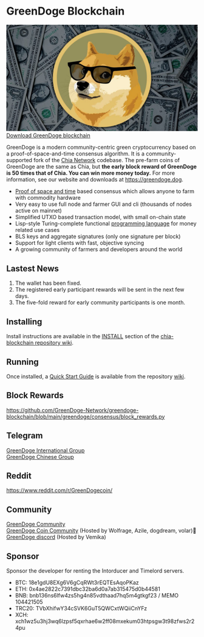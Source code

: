 # GreenDoge Blockchain
![image](https://github.com/GreenDoge-Network/greendoge-blockchain/blob/96981368b3949a91b836e8c01dca3b3ba0207d50/greendoge.jpg)
[Download GreenDoge blockchain](https://github.com/GreenDoge-Network/greendoge-blockchain/releases)

GreenDoge is a modern community-centric green cryptocurrency based on a proof-of-space-and-time consensus algorithm. It is a community-supported fork of the [Chia Network](https://github.com/Chia-Network/chia-blockchain) codebase. The pre-farm coins of GreenDoge are the same as Chia, but __the early block reward of GreenDoge is 50 times that of Chia. You can win more money today.__ For more information, see our website and downloads at https://greendoge.dog.

* [Proof of space and time](https://docs.google.com/document/d/1tmRIb7lgi4QfKkNaxuKOBHRmwbVlGL4f7EsBDr_5xZE/edit) based consensus which allows anyone to farm with commodity hardware
* Very easy to use full node and farmer GUI and cli (thousands of nodes active on mainnet)
* Simplified UTXO based transaction model, with small on-chain state
* Lisp-style Turing-complete functional [programming language](https://chialisp.com/) for money related use cases
* BLS keys and aggregate signatures (only one signature per block)
* Support for light clients with fast, objective syncing
* A growing community of farmers and developers around the world

## Lastest News
1. The wallet has been fixed.<br>
2. The registered early participant rewards will be sent in the next few days.
3. The five-fold reward for early community participants is one month.

## Installing

Install instructions are available in the
[INSTALL](https://github.com/Chia-Network/chia-blockchain/wiki/INSTALL)
section of the
[chia-blockchain repository wiki](https://github.com/Chia-Network/chia-blockchain/wiki).

## Running

Once installed, a
[Quick Start Guide](https://github.com/Chia-Network/chia-blockchain/wiki/Quick-Start-Guide)
is available from the repository
[wiki](https://github.com/Chia-Network/chia-blockchain/wiki).

## Block Rewards
https://github.com/GreenDoge-Network/greendoge-blockchain/blob/main/greendoge/consensus/block_rewards.py

## Telegram
[GreenDoge International Group](https://t.me/joinchat/oY75zFYg9Wg0NDQ9)<br>
[GreenDoge Chinese Group](https://t.me/joinchat/b11R4pYF41c5MWNl)

## Reddit
https://www.reddit.com/r/GreenDogecoin/

## Community
[GreenDoge Community](https://discord.gg/3vwEfD2kws)<br>
[GreenDoge Coin Community](https://discord.gg/J6D5MBDP5s) (Hosted by Wolfrage, Azile, dogdream, volar)👑<br>
[GreenDoge discord](https://discord.gg/6xcXWpFt) (Hosted by Vemika)

## Sponsor 
Sponsor the developer for renting the Intorducer and Timelord servers.
* BTC: 18e1gdU8EXg6V6gCqRWt3rEQTEsAqoPKaz<br>
* ETH: 0x4ae2822c7391dbc32ba6d0a7ab315475d0b44581<br>
* BNB: bnb136ns6lfw4zs5hg4n85vdthaad7hq5m4gtkgf23 / MEMO 104421505<br>
* TRC20: TVbXhifwY34cSVK6GuT5QWCxtWQiiCnYFz
* XCH: xch1wz5u3hj3wq6lzpsf5qxrhae6w2ff08mxekum03htpsgw3t98zfws2r24pu
